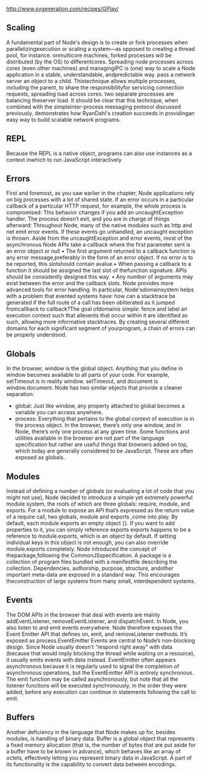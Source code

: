 
http://www.svgeneration.com/recipes/GPlay/

## Scaling
A fundamental part of Node's design is to create or fork processes when parallelizingexecution or scaling a system—as opposed to creating a thread pool, for instance.
onmulticore machines, forked processes will be distributed (by the OS) to differentcores. Spreading node processes across cores (even other machines) and managingIPC is (one) way to scale a Node application in a stable, understandable, andpredictable way.
pass a network server an object to a child. Thistechnique allows multiple processes, including the parent, to share the responsibilityfor servicing connection requests, spreading load across cores.
two separate processes are balancing theserver load. It should be clear that this technique, when combined with the simpleinter-process messaging protocol discussed previously, demonstrates how RyanDahl's creation succeeds in providingan easy way to build scalable network programs.

## REPL
Because the REPL is a native object, programs can also use instances as a context inwhich to run JavaScript interactively

## Errors
First and foremost, as you saw earlier in the chapter, Node applications rely on big processes with a lot of shared state.
If an error occurs in a particular callback of a particular HTTP request, for example, the whole process is compromised:
This behavior changes if you add an uncaughtException handler. The process doesn’t exit, and you are in charge of things afterward:
Throughout Node, many of the native modules such as http and net emit error events. If these events go unhandled, an uncaught exception is thrown.
Aside from the uncaughtException and error events, most of the asynchronous Node APIs take a callback where the first parameter sent is an error object or null
•  The first argument returned to a callback function is any error message,preferably in the form of an error object. If no error is to be reported, this slotshould contain avalue.•  When passing a callback to a function it should be assigned the last slot of thefunction signature. APIs should be consistently designed this way.
•  Any number of arguments may exist between the error and the callback slots.
Node provides more advanced tools for error handling. In particular, Node'sdomainsystem helps with a problem that evented systems have: how can a stacktrace be generated if the full route of a call has been obliterated as it jumped fromcallback to callback?The goal ofdomainis simple: fence and label an execution context such that allevents that occur within it are identified as such, allowing more informative stacktraces. By creating several different domains for each significant segment of yourprogram, a chain of errors can be properly understood.

## Globals
In the browser, window is the global object. Anything that you define in window becomes available to all parts of your code. For example, setTimeout is in reality window.
setTimeout, and document is window.document.
Node has two similar objects that provide a cleaner separation:
- global: Just like window, any property attached to global becomes a variable you can access anywhere.
- process: Everything that pertains to the global context of execution is in the process
object. In the browser, there’s only one window, and in Node, there’s only one process at any given time.
Some functions and utilities available in the browser are not part of the language specification but rather are useful things that browsers added on top, which today are generally considered to be JavaScript. These are often exposed as globals.

## Modules
Instead of defining a number of globals (or evaluating a lot of code that you might not use), Node decided to introduce a simple yet extremely powerful module system, the roots of which are three globals: require, module, and exports.
For a module to expose an API that’s expressed as the return value of a require call, two globals, module and exports ,come into play.
By default, each module exports an empty object {}. If you want to add properties to it, you can simply reference exports
exports happens to be a reference to module.exports, which is an object by default. If setting individual keys in this object is not enough, you can also override module.exports completely.
Node introduced the concept of thepackage,following the CommonJSspecification. A package is a collection of program files bundled with a manifestfile describing the collection. Dependencies, authorship, purpose, structure, andother important meta-data are exposed in a standard way. This encourages theconstruction of large systems from many small, interdependent systems.

## Events
The DOM APIs in the browser that deal with events are mainly addEventListener, removeEventListener, and dispatchEvent.
In Node, you also listen to and emit events everywhere. Node therefore exposes the Event Emitter API that defines on, emit, and removeListener methods. It’s exposed as process.EventEmitter
Events are central to Node’s non-blocking design. Since Node usually doesn’t “respond right away” with data (because that would imply blocking the thread while waiting on a resource), it usually emits events with data instead.
EventEmitter often appears asynchronous because it is regularly used to signal the completion of asynchronous operations, but the EventEmitter API is entirely synchronous. The emit function may be called asynchronously, but note that all the listener functions will be executed synchronously, in the order they were added, before any execution can continue in statements following the call to emit.
## Buffers
Another deficiency in the language that Node makes up for, besides modules, is handling of binary data.
Buffer is a global object that represents a fixed memory allocation (that is, the number of bytes that are put aside for a buffer have to be known in advance), which behaves like an array of octets, effectively letting you represent binary data in JavaScript.
A part of its functionality is the capability to convert data between encodings.

